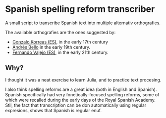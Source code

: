 # Spanish spelling reform transcriber

A small script to transcribe Spanish text into multiple alternativ orthografies.

The available orthografies are the ones suggested by:

- [Gonzalo Korreas (ES)](https://www.wikiwand.com/es/Gonzalo_Correas), in the early 17th century
- [Andrés Bello](https://www.wikiwand.com/en/Bello_orthography) in the early 19th century.
- [Fernando Vaḷejo (ES)](https://elpais.com/cultura/2013/10/22/actualidad/1382409408_424831.html), in the early 21th century.

## Why?

I thought it was a neat exercise to learn Julia, and to practice text procesing.

I also think spelling reforms are a great idea (both in English and Spanish).
Spanish specifically had very fonetically-focused spelling reforms,
some of which were recalled during the early days of the Royal Spanish Academy.
Stil, the fact that transcription can be don automatically using regular expresions,
shows that Spanish is regular enuf.
